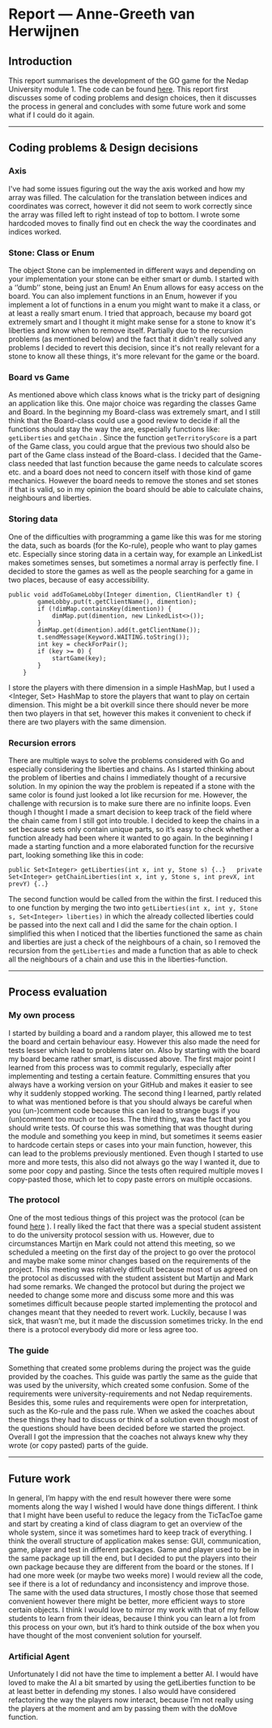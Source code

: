 # Report —  Anne-Greeth van Herwijnen
## Introduction
This report summarises the development of the GO game for the Nedap University module 1. The code can be found [here](https://github.com/MinThaMie/Go). This report first discusses some of coding problems and design choices, then it discusses the process in general and concludes with some future work and some what if I could do it again.

- - - -
## Coding problems & Design decisions
### Axis
I've had some issues figuring out the way the axis worked and how my array was filled. The calculation for the translation between indices and coordinates was correct, however it did not seem to work correctly since the array was filled left to right instead of top to bottom. I wrote some hardcoded moves to finally find out en check the way the coordinates and indices worked.

### Stone: Class or Enum
The object Stone can be implemented in different ways and depending on your implementation your stone can be either smart or dumb. I started with a ‘’dumb’’ stone, being just an Enum! An Enum allows for easy access on the board. You can also implement functions in an Enum, however if you implement a lot of functions in a enum you might want to make it a class, or at least a really smart enum. I tried that approach, because my board got extremely smart and I thought it might make sense for a stone to know it's liberties and know when to remove itself. Partially due to the recursion problems (as mentioned below) and the fact that it didn't really solved any problems I decided to revert this decision, since it's not really relevant for a stone to know all these things, it's more relevant for the game or the board. 

### Board vs Game
As mentioned above which class knows what is the tricky part of designing an application like this. One major choice was regarding the classes Game and Board. In the beginning my Board-class was extremely smart, and I still think that the Board-class could use a good review to decide if all the functions should stay the way the are, especially functions like: `getLiberties`  and  `getChain` .  Since the function `getTerritoryScore`  is a part of the Game class, you could argue that the previous two should also be part of the Game class instead of the Board-class. I decided that the Game-class needed that last function because the game needs to calculate scores etc. and a board does not need to concern itself with those kind of game mechanics. However the board needs to remove the stones and set stones if that is valid, so in my opinion the board should be able to calculate chains, neighbours and liberties.

### Storing data
One of the difficulties with programming a game like this was for me storing the data, such as boards (for the Ko-rule), people who want to play games etc. Especially since storing data in a certain way, for example an LinkedList makes sometimes senses, but sometimes a normal array is perfectly fine.  I decided to store the games as well as the people searching for a game in two places, because of easy accessibility.
```
public void addToGameLobby(Integer dimention, ClientHandler t) {
		gameLobby.put(t.getClientName(), dimention);
		if (!dimMap.containsKey(dimention)) {
			dimMap.put(dimention, new LinkedList<>());		
		}
		dimMap.get(dimention).add(t.getClientName());
		t.sendMessage(Keyword.WAITING.toString());
		int key = checkForPair();
		if (key >= 0) {
			startGame(key);
		}
	}
```
I store the players with there dimension in a simple HashMap, but I used a <Integer, Set<String>> HashMap to store the players that want to play on certain dimension. This might be a bit overkill since there should never be more then two players in that set, however this makes it convenient to check if there are two players with the same dimension.

### Recursion errors
There are multiple ways to solve the problems considered with Go and especially considering the liberties and chains. As I started thinking about the problem of liberties and chains I immediately thought of a recursive solution. In my opinion the way the problem is repeated if a stone with the same color is found just looked a lot like recursion for me. However, the challenge with recursion is to make sure there are no infinite loops. Even though I thought I made a smart decision to keep track of the field where the chain came from I still got into trouble. I decided to keep the chains in a set because sets only contain unique parts, so it’s easy to check whether a function already had been where it wanted to go again.  In the beginning I made a starting function and a more elaborated function for the recursive part, looking something like this in code: 
```
public Set<Integer> getLiberties(int x, int y, Stone s) {..}   private Set<Integer> getChainLiberties(int x, int y, Stone s, int prevX, int prevY) {..}
```
The second function would be called from the within the first.  I reduced this to one function by merging the two into `getLiberties(int x, int y, Stone s, Set<Integer> liberties)` in which the already collected liberties could be passed into the next call and I did the same for the chain option. I simplified this when I noticed that the liberties functioned the same as chain and liberties are just a check of the neighbours of a chain, so I removed the recursion from the `getLiberties`  and made a function that as able to check all the neighbours of a chain and use this in the liberties-function.

- - - -
## Process evaluation
### My own process
I started by building a board and a random player, this allowed me to test the board and certain behaviour easy. However this also made the need for tests lesser which lead to problems later on. Also by starting with the board my board became rather smart, is discussed above.
The first major point I learned from this process was to commit regularly, especially after implementing and testing a certain feature. Committing ensures that you always have a working version on your GitHub and makes it easier to see why it suddenly stopped working.  The second thing I learned, partly related to what was mentioned before is that you should always be careful when you (un-)comment code because this can lead to strange bugs if you (un)comment too much or too less. The third thing, was the fact that you should write tests. Of course this was something that was thought during the module and something you keep in mind, but sometimes it seems easier to hardcode certain steps or cases into your main function, however, this can lead to the problems  previously mentioned. Even though I started to use more and more tests, this also did not always go the way I wanted it, due to some poor copy and pasting. Since the tests often required multiple moves I copy-pasted those, which let to copy paste errors on multiple occasions.

### The protocol 
One of the most tedious things of this project was the protocol (can be found [here](https://github.com/MinThaMie/GoProtocol) ). I really liked the fact that there was a special student assistent to do the university protocol session with us. However, due to circumstances Martijn en Mark could not attend this meeting, so we scheduled a meeting on the first day of the project to go over the protocol and maybe make some minor changes based on the requirements of the project. This meeting was relatively difficult because most of us agreed on the protocol as discussed with the student assistent but Martijn and Mark had some remarks. We changed the protocol but during the project we needed to change some more and discuss some more and this was sometimes difficult because people started implementing the protocol and changes meant that they needed to revert work. Luckily, because I was sick, that wasn’t me, but it made the discussion sometimes tricky. In the end there is a protocol everybody did more or less agree too.

### The guide
Something that  created some problems during the project was the guide provided by the coaches. This guide was partly the same as the guide that was used by the university, which created some confusion. Some of the requirements were university-requirements and not Nedap requirements.  Besides this, some rules and requirements were open for interpretation, such as the Ko-rule and the pass rule. When we asked the coaches about  these things they had to discuss or think of a solution even though most of the questions should have been decided before we started the project. Overall I got the impression that the coaches not always knew why they wrote (or copy pasted) parts of the guide. 

- - - -
## Future work
In general, I’m happy with the end result however there were some moments along the way I wished I would have done things different. I think that I might have been useful to reduce the legacy from the TicTacToe game and start by creating a kind of  class diagram to get an overview of the whole system, since it was sometimes hard to keep track of everything. I think the overall structure of  application makes sense: GUI, communication, game, player and test in different packages. Game and player used to be in the same package up till the end, but I decided to put the players into their own package because they are different from the board or the stones. If I had one more week (or maybe two weeks more) I would review all the code, see if there is a lot of redundancy and inconsistency and improve those. The same with the used data structures, I mostly chose those that seemed convenient however there might be better, more efficient ways to store certain objects.  I think I would love to mirror my work with that of my fellow students to learn from their ideas, because I think you can learn a lot from this process on your own, but it’s hard to think outside of the box when you have thought of the most convenient solution for yourself.

### Artificial Agent
Unfortunately I did not have the time to implement a better AI. I would have loved to make the AI a bit smarted by using the getLiberties function to be at least better in defending my stones. I also would have considered refactoring the way the players now interact, because I’m not really using the players at the moment and am by passing them with the doMove function.